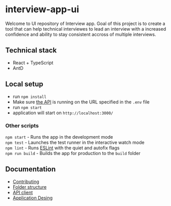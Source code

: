 # interview-app-ui

Welcome to UI repository of Interview app. Goal of this project is to create a tool that can help technical interviewes to lead an interview with a increased confidence and ability to stay consistent accross of multiple interviews.

## Technical stack
- React + TypeScript
- AntD 

## Local setup

- run `npm install`
- Make sure [the API](https://github.com/3PillarGlobal-Czechia/interview-app-api) is running on the URL specified in the `.env` file
- run `npm start`
- application will start on `http://localhost:3000/`

### Other scripts

`npm start` - Runs the app in the development mode \
`npm test` - Launches the test runner in the interactive watch mode \
`npm lint` - Runs [ESLint](https://eslint.org/) with the quiet and autofix flags \
`npm run build` - Builds the app for production to the `build` folder

## Documentation

- [Contributing](CONTRIBUTING.md)
- [Folder structure](docs/FOLDER_STRUCTURE.md)
- [API client](docs/API_CLIENT.md)
- [Application Desing](docs/DESIGN.md)
